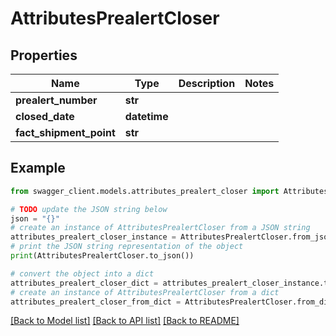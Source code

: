 # AttributesPrealertCloser


## Properties

Name | Type | Description | Notes
------------ | ------------- | ------------- | -------------
**prealert_number** | **str** |  | 
**closed_date** | **datetime** |  | 
**fact_shipment_point** | **str** |  | 

## Example

```python
from swagger_client.models.attributes_prealert_closer import AttributesPrealertCloser

# TODO update the JSON string below
json = "{}"
# create an instance of AttributesPrealertCloser from a JSON string
attributes_prealert_closer_instance = AttributesPrealertCloser.from_json(json)
# print the JSON string representation of the object
print(AttributesPrealertCloser.to_json())

# convert the object into a dict
attributes_prealert_closer_dict = attributes_prealert_closer_instance.to_dict()
# create an instance of AttributesPrealertCloser from a dict
attributes_prealert_closer_from_dict = AttributesPrealertCloser.from_dict(attributes_prealert_closer_dict)
```
[[Back to Model list]](../README.md#documentation-for-models) [[Back to API list]](../README.md#documentation-for-api-endpoints) [[Back to README]](../README.md)



